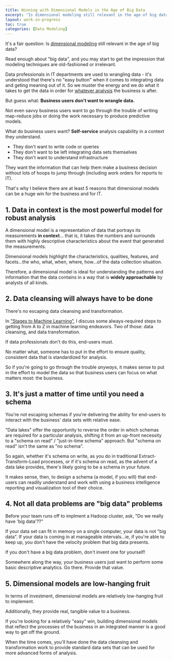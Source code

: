 ```yaml
---
title: Winning with Dimensional Models in the Age of Big Data
excerpt: "Is dimensional modeling still relevant in the age of big data? Here are 5 reasons why the answer is an emphatic \"yes\"!"
layout: work-in-progress
toc: true
categories: [Data Modeling]
---
```


It's a fair question: Is [dimensional modeling](https://www.dataday.life/what-is-a-dimensional-model/) still relevant in the age of big data?

Read enough about "big data", and you may start to get the impression that modeling techniques are old-fashioned or irrelevant.

Data professionals in IT departments are used to wrangling data - it's understood that there's no "easy button" when it comes to integrating data and geting meaning out of it.  So we muster the energy and we do what it takes to get the data in order for [whatever analysis](https://www.dataday.life/what-types-of-data-analysis-are-there/) the business is after.

But guess what:  **Business users don't want to wrangle data.**

Not even savvy business users want to go through the trouble of writing map-reduce jobs or doing the work necessary to produce predictive models.

What do business users want? **Self-service** analysis capability in a context they understand.
* They don't want to write code or queries
* They don't want to be left integrating data sets themselves
* They don't want to understand infrastructure

They want the information that can help them make a business decision without lots of hoops to jump through (including work orders for reports to IT).

That's why I believe there are at least 5 reasons that dimensional models can be a huge win for the business and for IT.

## 1. Data in context is the most powerful model for robust analysis

A dimensional model is a representation of data that portrays its measurements **in context**... that is, it takes the numbers and surrounds them with highly descriptive characteristics about the event that generated the measurements.

Dimensional models highlight the characteristics, qualities, features, and facets...the who, what, when, where, how...of the data collection situation.

Therefore, a dimensional model is ideal for understanding the patterns and information that the data contains in a way that is **widely approachable** by analysts of all kinds.

## 2. Data cleansing will always have to be done
There's no escaping data cleansing and transformation.  

In ["Stages to Machine Learning"](https://www.dataday.life/stages-to-machine-learning/), I discuss some always-required steps to getting from A to Z in machine learning endeavors.  Two of those:  data cleansing, and data transformation.

If data professionals don't do this, end-users must. 

No matter what, someone has to put in the effort to ensure quality, consistent data that is standardized for analysis.

So if you're going to go through the trouble *anyways*, it makes sense to put in the effort to model the data so that business users can focus on what matters most: the business.

## 3. It's just a matter of time until you need a schema
You're not escaping schemas if you're delivering the ability for end-users to interact with the business' data sets with relative ease.

"Data lakes" offer the opportunity to reverse the order in which schemas are required for a particular analysis, shifting it from an up-front necessity to a "schema on read" / "just-in-time schema" approach.  But "schema on read" isn't the same as "no schema".

So again, whether it's schema on write, as you do in traditional Extract-Transform-Load processes, or if it's schema on read, as the advent of a data lake provides, there's likely going to be a schema in your future.

It makes sense, then, to design a schema (a model, if you will) that end-users can readily understand and work with using a business intelligence reporting and visualization tool of their choice.

## 4. Not all data problems are "big data" problems
Before your team runs off to implment a Hadoop cluster, ask, "Do we really have 'big data'??"

If your data set can fit in memory on a single computer, your data is not "big data".  If your data is coming in at manageable intervals...ie, if you're able to keep up, you don't have the velocity problem that big data presents.

If you don't have a big data problem, don't invent one for yourself!

Somewhere along the way, your business users just want to perform some basic descriptive analytics.  Go there.  Provide that value.  

## 5. Dimensional models are low-hanging fruit
In terms of investment, dimensional models are relatively low-hanging fruit to implement. 

Additionally, they provide real, tangible value to a business.  

If you're looking for a relatively "easy" win, building dimensional models that reflect the processes of the business in an integrated manner is a good way to get off the ground.

When the time comes, you'll have done the data cleansing and transformation work to provide standard data sets that can be used for more advanced forms of analysis.
